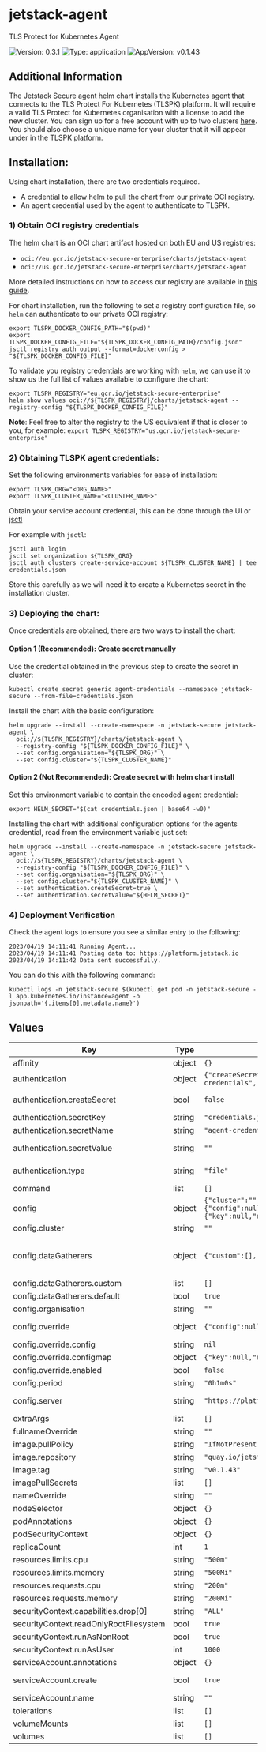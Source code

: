 # jetstack-agent

TLS Protect for Kubernetes Agent

![Version: 0.3.1](https://img.shields.io/badge/Version-0.3.1-informational?style=flat-square) ![Type: application](https://img.shields.io/badge/Type-application-informational?style=flat-square) ![AppVersion: v0.1.43](https://img.shields.io/badge/AppVersion-v0.1.43-informational?style=flat-square)

## Additional Information

The Jetstack Secure agent helm chart installs the Kubernetes agent that connects to the TLS Protect For Kubernetes (TLSPK) platform.
It will require a valid TLS Protect for Kubernetes organisation with a license to add the new cluster.
You can sign up for a free account with up to two clusters [here](https://platform.jetstack.io/).
You should also choose a unique name for your cluster that it will appear under in the TLSPK platform.

## Installation:

Using chart installation, there are two credentials required.

- A credential to allow helm to pull the chart from our private OCI registry.
- An agent credential used by the agent to authenticate to TLSPK.

### 1) Obtain OCI registry credentials

The helm chart is an OCI chart artifact hosted on both EU and US registries:

- `oci://eu.gcr.io/jetstack-secure-enterprise/charts/jetstack-agent`
- `oci://us.gcr.io/jetstack-secure-enterprise/charts/jetstack-agent`

More detailed instructions on how to access our registry are available in [this guide](https://platform.jetstack.io/documentation/installation/enterprise-registry).

For chart installation, run the following to set a registry configuration
file, so `helm` can authenticate to our private OCI registry:

```shell
export TLSPK_DOCKER_CONFIG_PATH="$(pwd)"
export TLSPK_DOCKER_CONFIG_FILE="${TLSPK_DOCKER_CONFIG_PATH}/config.json"
jsctl registry auth output --format=dockerconfig > "${TLSPK_DOCKER_CONFIG_FILE}"
```

To validate you registry credentials are working with `helm`, we can use it to
show us the full list of values available to configure the chart:

```shell
export TLSPK_REGISTRY="eu.gcr.io/jetstack-secure-enterprise"
helm show values oci://${TLSPK_REGISTRY}/charts/jetstack-agent --registry-config "${TLSPK_DOCKER_CONFIG_FILE}"
```

**Note**: Feel free to alter the registry to the US equivalent if that is closer
to you, for example: `export TLSPK_REGISTRY="us.gcr.io/jetstack-secure-enterprise"`

### 2) Obtaining TLSPK agent credentials:

Set the following environments variables for ease of installation:

```shell
export TLSPK_ORG="<ORG_NAME>"
export TLSPK_CLUSTER_NAME="<CLUSTER_NAME>"
```

Obtain your service account credential, this can be done through the UI or [jsctl](https://github.com/jetstack/jsctl/releases)

For example with `jsctl`:

```shell
jsctl auth login
jsctl set organization ${TLSPK_ORG}
jsctl auth clusters create-service-account ${TLSPK_CLUSTER_NAME} | tee credentials.json
```

Store this carefully as we will need it to create a Kubernetes secret in the
installation cluster.

### 3) Deploying the chart:

Once credentials are obtained, there are two ways to install the chart:

#### Option 1 (Recommended): Create secret manually

Use the credential obtained in the previous step to create the secret in cluster:

```shell
kubectl create secret generic agent-credentials --namespace jetstack-secure --from-file=credentials.json
```

Install the chart with the basic configuration:

```shell
helm upgrade --install --create-namespace -n jetstack-secure jetstack-agent \
  oci://${TLSPK_REGISTRY}/charts/jetstack-agent \
  --registry-config "${TLSPK_DOCKER_CONFIG_FILE}" \
  --set config.organisation="${TLSPK_ORG}" \
  --set config.cluster="${TLSPK_CLUSTER_NAME}"
```

#### Option 2 (Not Recommended): Create secret with helm chart install

Set this environment variable to contain the encoded agent credential:

```shell
export HELM_SECRET="$(cat credentials.json | base64 -w0)"
```

Installing the chart with additional configuration options for the agents
credential, read from the environment variable just set:

```shell
helm upgrade --install --create-namespace -n jetstack-secure jetstack-agent \
  oci://${TLSPK_REGISTRY}/charts/jetstack-agent \
  --registry-config "${TLSPK_DOCKER_CONFIG_FILE}" \
  --set config.organisation="${TLSPK_ORG}" \
  --set config.cluster="${TLSPK_CLUSTER_NAME}" \
  --set authentication.createSecret=true \
  --set authentication.secretValue="${HELM_SECRET}"
```

### 4) Deployment Verification

Check the agent logs to ensure you see a similar entry to the following:

```console
2023/04/19 14:11:41 Running Agent...
2023/04/19 14:11:41 Posting data to: https://platform.jetstack.io
2023/04/19 14:11:42 Data sent successfully.
```

You can do this with the following command:

```shell
kubectl logs -n jetstack-secure $(kubectl get pod -n jetstack-secure -l app.kubernetes.io/instance=agent -o jsonpath='{.items[0].metadata.name}')
```

## Values

| Key | Type | Default | Description |
|-----|------|---------|-------------|
| affinity | object | `{}` |  |
| authentication | object | `{"createSecret":false,"secretKey":"credentials.json","secretName":"agent-credentials","secretValue":"","type":"file"}` | Authentication section for the agent |
| authentication.createSecret | bool | `false` | Reccomend that you do not use this and instead creat the credential secret outside of helm |
| authentication.secretKey | string | `"credentials.json"` | Key name in secret |
| authentication.secretName | string | `"agent-credentials"` | Name of the secret containing agent credentials.json |
| authentication.secretValue | string | `""` | Base64 encoded value from Jetstack Secure Dashboard - only required when createSecret is true |
| authentication.type | string | `"file"` | Type can be "file"/"token" determining how the agent should authenticate the to the backend |
| command | list | `[]` | Override the jetstack-agent entrypoint with command list |
| config | object | `{"cluster":"","dataGatherers":{"custom":[],"default":true},"organisation":"","override":{"config":null,"configmap":{"key":null,"name":null},"enabled":false},"period":"0h1m0s","server":"https://platform.jetstack.io"}` | Configuration section for the Jetstack Agent itself |
| config.cluster | string | `""` | REQUIRED - Your Jetstack Secure Cluster Name |
| config.dataGatherers | object | `{"custom":[],"default":true}` | Configure data that is gathered from your cluster, for full details see https://platform.jetstack.io/documentation/configuration/jetstack-agent/configuration |
| config.dataGatherers.custom | list | `[]` | A list of data gatherers to limit agent scope |
| config.dataGatherers.default | bool | `true` | Use the standard full set of data gatherers |
| config.organisation | string | `""` | REQUIRED - Your Jetstack Secure Organisation Name |
| config.override | object | `{"config":null,"configmap":{"key":null,"name":null},"enabled":false}` | Provide an Override to allow completely custom agent configuration |
| config.override.config | string | `nil` | Embed the agent configuration here in the chart values |
| config.override.configmap | object | `{"key":null,"name":null}` | Sepcify ConfigMap details to load config from existing ConfigMap |
| config.override.enabled | bool | `false` | Override disabled by default |
| config.period | string | `"0h1m0s"` | Send data back to the platform every minute unless changed |
| config.server | string | `"https://platform.jetstack.io"` | Overrides the server if using a proxy between agent and Jetstack Secure |
| extraArgs | list | `[]` | Add additional arguments to the  |
| fullnameOverride | string | `""` | Helm default setting, use this to shorten install name |
| image.pullPolicy | string | `"IfNotPresent"` | Defaults to only pull if not already present |
| image.repository | string | `"quay.io/jetstack/preflight"` | Default to Open Source image repository |
| image.tag | string | `"v0.1.43"` | Overrides the image tag whose default is the chart appVersion |
| imagePullSecrets | list | `[]` | Specify image pull credentials if using a prviate registry |
| nameOverride | string | `""` | Helm default setting to override release name, leave blank |
| nodeSelector | object | `{}` |  |
| podAnnotations | object | `{}` |  |
| podSecurityContext | object | `{}` |  |
| replicaCount | int | `1` | default replicas, do not scale up |
| resources.limits.cpu | string | `"500m"` |  |
| resources.limits.memory | string | `"500Mi"` |  |
| resources.requests.cpu | string | `"200m"` |  |
| resources.requests.memory | string | `"200Mi"` |  |
| securityContext.capabilities.drop[0] | string | `"ALL"` |  |
| securityContext.readOnlyRootFilesystem | bool | `true` |  |
| securityContext.runAsNonRoot | bool | `true` |  |
| securityContext.runAsUser | int | `1000` |  |
| serviceAccount.annotations | object | `{}` | Annotations to add to the service account |
| serviceAccount.create | bool | `true` | Specifies whether a service account should be created @default true |
| serviceAccount.name | string | `""` |  |
| tolerations | list | `[]` |  |
| volumeMounts | list | `[]` | Additional volume mounts to add to the jetstack-agent container. |
| volumes | list | `[]` | Additional volumes to add to the jetstack-agent pod. |

